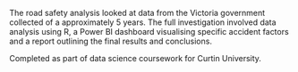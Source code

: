 The road safety analysis looked at data from the Victoria government collected of a approximately 5 years.
The full investigation involved data analysis using R, a Power BI dashboard visualising specific accident factors and a report outlining the final results and conclusions.

Completed as part of data science coursework for Curtin University.
